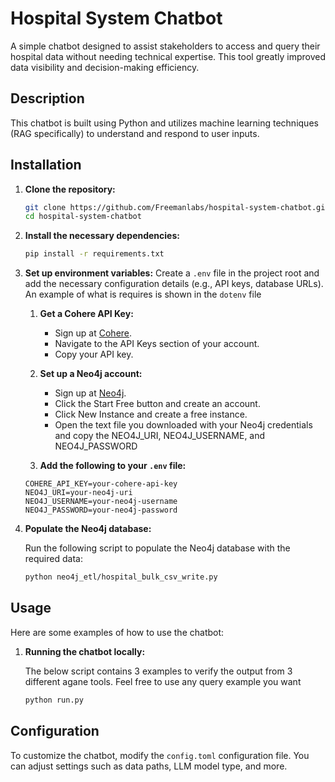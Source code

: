 # Hospital System Chatbot

A simple chatbot designed to assist stakeholders to access and query their hospital data without needing technical expertise. This tool greatly improved data visibility and decision-making efficiency.

## Description
This chatbot is built using Python and utilizes machine learning techniques (RAG specifically) to understand and respond to user inputs.

## Installation

1. **Clone the repository:**

    ```bash
    git clone https://github.com/Freemanlabs/hospital-system-chatbot.git
    cd hospital-system-chatbot
    ```

2. **Install the necessary dependencies:**

    ```bash
    pip install -r requirements.txt
    ```

3. **Set up environment variables:**
    Create a `.env` file in the project root and add the necessary configuration details (e.g., API keys, database URLs). An example of what is requires is shown in the `dotenv` file

    1. **Get a Cohere API Key:**
        - Sign up at [Cohere](https://cohere.ai).
        - Navigate to the API Keys section of your account.
        - Copy your API key.

    2. **Set up a Neo4j account:**
        - Sign up at [Neo4j](https://neo4j.com/cloud/aura-free/).
        - Click the Start Free button and create an account. 
        - Click New Instance and create a free instance.
        - Open the text file you downloaded with your Neo4j credentials and copy the NEO4J_URI, NEO4J_USERNAME, and NEO4J_PASSWORD

    3. **Add the following to your `.env` file:**

    ```plaintext
    COHERE_API_KEY=your-cohere-api-key
    NEO4J_URI=your-neo4j-uri
    NEO4J_USERNAME=your-neo4j-username
    NEO4J_PASSWORD=your-neo4j-password
    ```
4. **Populate the Neo4j database:**

    Run the following script to populate the Neo4j database with the required data:

    ```bash
    python neo4j_etl/hospital_bulk_csv_write.py
    ```
## Usage

Here are some examples of how to use the chatbot:

1. **Running the chatbot locally:**

    The below script contains 3 examples to verify the output from 3 different agane tools. Feel free to use any query example you want

    ```bash
    python run.py
    ```

## Configuration

To customize the chatbot, modify the `config.toml` configuration file. You can adjust settings such as data paths, LLM model type, and more.